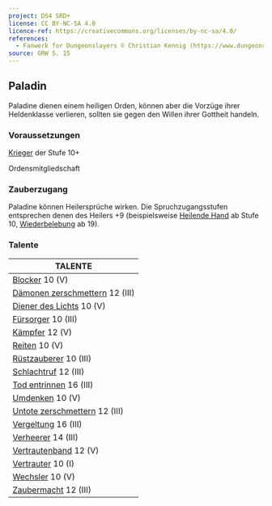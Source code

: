 ```yaml
---
project: DS4 SRD+
license: CC BY-NC-SA 4.0
licence-ref: https://creativecommons.org/licenses/by-nc-sa/4.0/
references: 
  - Fanwerk for Dungeonslayers © Christian Kennig (https://www.dungeonslayers.net/)
source: GRW S. 15
---
```


## Paladin

Paladine dienen einem heiligen Orden, können aber die Vorzüge ihrer Heldenklasse verlieren, sollten sie gegen den Willen ihrer Gottheit handeln.

### Voraussetzungen

[Krieger](charaktere-klasse-krieger.md) der Stufe 10+

Ordensmitgliedschaft

### Zauberzugang

Paladine können Heilersprüche wirken. Die Spruchzugangsstufen entsprechen denen des Heilers +9 (beispielsweise [Heilende Hand](zauber/heilende-hand.md) ab Stufe 10, [Wiederbelebung](zauber/wiederbelebung.md) ab 19).

### Talente

| TALENTE                                                             |
| ------------------------------------------------------------------- |
| [Blocker](talente/blocker.md) 10 (V)                                |
| [Dämonen zerschmettern](talente/daemonen-zerschmettern.md) 12 (III) |
| [Diener des Lichts](talente/diener-des-lichts.md) 10 (V)            |
| [Fürsorger](talente/fuersorger.md) 10 (III)                         |
| [Kämpfer](talente/kaempfer.md) 12 (V)                               |
| [Reiten](talente/reiten.md) 10 (V)                                  |
| [Rüstzauberer](talente/ruestzauberer.md) 10 (III)                   |
| [Schlachtruf](talente/schlachtruf.md) 12 (III)                      |
| [Tod entrinnen](talente/tod-entrinnen.md) 16 (III)                  |
| [Umdenken](talente/umdenken.md) 10 (V)                              |
| [Untote zerschmettern](talente/untote-zerschmettern.md) 12 (III)    |
| [Vergeltung](talente/vergeltung.md) 16 (III)                        |
| [Verheerer](talente/verheerer.md) 14 (III)                          |
| [Vertrautenband](talente/vertrautenband.md) 12 (V)                  |
| [Vertrauter](talente/vertrauter.md) 10 (I)                          |
| [Wechsler](talente/wechsler.md) 10 (V)                              |
| [Zaubermacht](talente/zaubermacht.md) 12 (III)                      |

